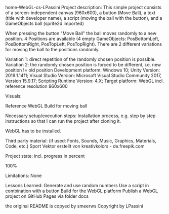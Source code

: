 home-WebGL-cs-LPassini
Project description:
This simple project consists of a screen-independent canvas (960x600), a button (Move Ball), a text (title with developer name), a script (moving the ball with the button), and a GameObjects ball (sprite2d imported)

When pressing the button "Move Ball" the ball moves randomly to a new position. 4 Positions are available (4 empty GameObjects: PosBottomLeft, PosBottomRight, PosTopLeft, PosTopRight). There are 2 different variations for moving the ball to the positions randomly.

Variation 1: direct repetition of the randomly chosen position is possible.
Variation 2: the randomly chosen position is forced to be different, i.e. new position != old position
Development platform:
Windows 10;
Unity Version: 2019.1.14f1;
Visual Studio Version: Microsoft Visual Studio Community 2017, Version 15.9.17;
Scripting Runtime Version: 4.X;
Target platform:
WebGL incl. reference resolution 960x600

Visuals:

Reference WebGL Build for moving ball

Necessary setup/execution steps:
Installation process, e.g. step by step instructions so that I can run the project after cloning it.

WebGL has to be installed.

Third party material:
(if used: Fonts, Sounds, Music, Graphics, Materials, Code, etc.) Sport Vektor erstellt von kreativkolors - de.freepik.com

Project state:
incl. progress in percent

100%

Limitations:
None

Lessons Learned:
Generate and use random numbers
Use a script in combination with a button
Build for the WebGL platform
Publish a WebGL project on GitHub Pages via folder docs

the original README is copyed by smeerws
Copyright by LPassini 